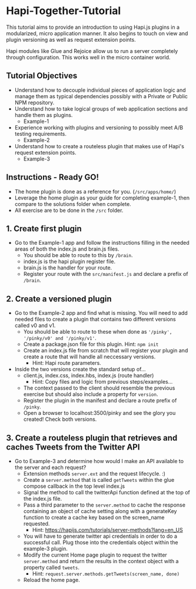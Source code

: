 # Hapi-Together-Tutorial

This tutorial aims to provide an introduction to using Hapi.js plugins in a modularized, micro application manner. It also begins to touch on view and plugin versioning as well as request extension points.  

Hapi modules like Glue and Rejoice allow us to run a server completely through configuration.
This works well in the micro container world.

## Tutorial Objectives

- Understand how to decouple individual pieces of application logic and manage them as typical dependencies possibly with a Private or Public NPM repository. 
- Understand how to take logical groups of web application sections and handle them as plugins.
	- Example-1
- Experience working with plugins and versioning to possibly meet A/B testing requirements.
	- Example-2
- Understand how to create a routeless plugin that makes use of Hapi's request extension points.
	- Example-3

## Instructions - Ready GO!

- The home plugin is done as a reference for you. (`/src/apps/home/`)
- Leverage the home plugin as your guide for completing example-1, then compare to the solutions folder when complete.
- All exercise are to be done in the `/src` folder.

## 1. Create first plugin

* Go to the Example-1 app and follow the instructions filling in the needed areas of both the index.js and brain.js files.
	- You should be able to route to this by `/brain`.
	- index.js is the hapi plugin register file.
	- brain.js is the handler for your route.
	- Register your route with the `src/manifest.js` and declare a prefix of `/brain`.

## 2. Create a versioned plugin

* Go to the Example-2 app and find what is missing. You will need to add needed files to create a plugin that contains two different versions called v0 and v1.
	- You should be able to route to these when done as `'/pinky', '/pinky/v0' and '/pinky/v1'`.
	- Create a package.json file for this plugin. Hint: `npm init`
	- Create an index.js file from scratch that will register your plugin and create a route that will handle all neccessary versions.
		+ Hint: Hapi route parameters.
* Inside the two versions create the standard setup of...
	- client.js, index.css, index.hbs, index.js (route handler)
		+ Hint: Copy files and logic from previous steps/examples...
	- The context passed to the client should resemble the previous exercise but should also include a property for `version`.
	- Register the plugin in the manifest and declare a route prefix of `/pinky`.
    - Open a browser to localhost:3500/pinky and see the glory you created! Check both versions.

## 3. Create a routeless plugin that retrieves and caches Tweets from the Twitter API

* Go to Example-3 and determine how would I make an API available to the server and each request? 
	- Extension methods `server.ext` and the request lifecycle. :)
	- Create a `server.method` that is called `getTweets` within the glue compose callback in the top level index.js
	- Signal the method to call the twitterApi function defined at the top of the index.js file.
	- Pass a third parameter to the `server.method` to cache the response containing an object of cache setting along with a generateKey function to create a cache key based on the screen_name requested.
		+ Hint: https://hapijs.com/tutorials/server-methods?lang=en_US
	- You will have to generate twitter api credentials in order to do a successful call.  Plug those into the credentials object within the example-3 plugin.
	- Modify the current Home page plugin to request the twitter `server.method` and return the results in the context object with a property called `tweets`.
		+ Hint: `request.server.methods.getTweets(screen_name, done)`
	- Reload the home page.